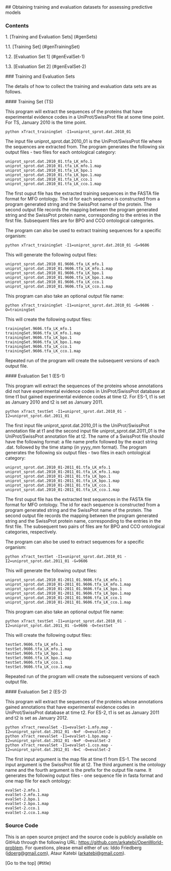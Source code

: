 <a name="title" />
## Obtaining training and evaluation datasets for assessing predictive models

### Contents

1\. [Training and Evaluation Sets] (#genSets)

1.1\. [Training Set] (#genTrainingSet)

1.2\. [Evaluation Set 1] (#genEvalSet-1)

1.3\. [Evaluation Set 2] (#genEvalSet-2)

<a name="genSets" />
### Training and Evaluation Sets 

The details of how to collect the training and evaluation data sets
are as follows.

<a name="genTrainingSet" />
#### Training Set (TS)

This program will extract the sequences of the proteins that have 
experimental evidence codes in a UniProt/SwissProt file at some 
time point. For TS, January 2010 is the time point.  

```
python xTract_trainingSet -I1=uniprot_sprot.dat.2010_01

```
The input file uniprot_sprot.dat.2010_01 is the UniProt/SwissProt file 
where the sequences are extracted from. The program generates the
following six output files - two files for each ontological category:

```
uniprot_sprot.dat.2010_01.tfa_LK_mfo.1
uniprot_sprot.dat.2010_01.tfa_LK_mfo.1.map
uniprot_sprot.dat.2010_01.tfa_LK_bpo.1
uniprot_sprot.dat.2010_01.tfa_LK_bpo.1.map
uniprot_sprot.dat.2010_01.tfa_LK_cco.1
uniprot_sprot.dat.2010_01.tfa_LK_cco.1.map
```

The first ouput file has the extracted training sequences in the FASTA 
file format for MFO ontology. The id for each sequence is constructed from 
a program generated string and the SwissProt name of the protein. The 
second output file records the mapping between the program generated string 
and the SwissProt protein name, corresponding to the entries in the first 
file. Subsequent files are for BPO and CCO ontological categories.

The program can also be used to extract training sequences for a specific 
organism:

```
python xTract_trainingSet -I1=uniprot_sprot.dat.2010_01 -G=9606
```

This will generate the following output files:

```
uniprot_sprot.dat.2010_01.9606.tfa_LK_mfo.1
uniprot_sprot.dat.2010_01.9606.tfa_LK_mfo.1.map
uniprot_sprot.dat.2010_01.9606.tfa_LK_bpo.1
uniprot_sprot.dat.2010_01.9606.tfa_LK_bpo.1.map
uniprot_sprot.dat.2010_01.9606.tfa_LK_cco.1
uniprot_sprot.dat.2010_01.9606.tfa_LK_cco.1.map
```

This program can also take an optional output file name: 

```
python xTract_trainingSet -I1=uniprot_sprot.dat.2010_01 -G=9606 -O=trainingSet
```

This will create the following output files:

```
trainingSet.9606.tfa_LK_mfo.1
trainingSet.9606.tfa_LK_mfo.1.map
trainingSet.9606.tfa_LK_bpo.1
trainingSet.9606.tfa_LK_bpo.1.map
trainingSet.9606.tfa_LK_cco.1
trainingSet.9606.tfa_LK_cco.1.map
```

Repeated run of the program will create the subsequent versions of each 
output file.

<a name="genEvalSet-1" />
#### Evaluation Set 1 (ES-1)

This program will extract the sequences of the proteins whose annotations
did not have experimental evidence codes in UniProt/SwissProt database at time
t1 but gained experimental evidence codes at time t2. For ES-1, t1 is set as 
January 2010 and t2 is set as January 2011.

```
python xTract_testSet -I1=uniprot_sprot.dat.2010_01 -I2=uniprot_sprot.dat.2011_01

```
The first input file uniprot_sprot.dat.2010_01 is the UniProt/SwissProt 
annotation file at t1 and the second input file uniprot_sprot.dat.2011_01 is the 
UniProt/SwissProt annotation file at t2. The name of a SwissProt file should have 
the following format: a file name prefix followed by the exact string .dat. 
followed by the time stamp (in yyyy_mm format). The program generates the 
following six output files - two files in each ontological category:

```
uniprot_sprot.dat.2010_01-2011_01.tfa_LK_mfo.1
uniprot_sprot.dat.2010_01-2011_01.tfa_LK_mfo.1.map
uniprot_sprot.dat.2010_01-2011_01.tfa_LK_bpo.1
uniprot_sprot.dat.2010_01-2011_01.tfa_LK_bpo.1.map
uniprot_sprot.dat.2010_01-2011_01.tfa_LK_cco.1
uniprot_sprot.dat.2010_01-2011_01.tfa_LK_cco.1.map
```

The first ouput file has the extracted test sequences in the FASTA 
file format for MFO ontology. The id for each sequence is constructed from 
a program generated string and the SwissProt name of the protein. The 
second output file records the mapping between the program generated string 
and the SwissProt protein name, corresponding to the entries in the first file.
The subsequent two pairs of files are for BPO and CCO ontological categories, 
respectively.

The program can also be used to extract sequences for a specific organism:

```
python xTract_testSet -I1=uniprot_sprot.dat.2010_01 -I2=uniprot_sprot.dat.2011_01 -G=9606
```

This will generate the following output files:

```
uniprot_sprot.dat.2010_01-2011_01.9606.tfa_LK_mfo.1
uniprot_sprot.dat.2010_01-2011_01.9606.tfa_LK_mfo.1.map
uniprot_sprot.dat.2010_01-2011_01.9606.tfa_LK_bpo.1
uniprot_sprot.dat.2010_01-2011_01.9606.tfa_LK_bpo.1.map
uniprot_sprot.dat.2010_01-2011_01.9606.tfa_LK_cco.1
uniprot_sprot.dat.2010_01-2011_01.9606.tfa_LK_cco.1.map
```

This program can also take an optional output file name: 

```
python xTract_testSet -I1=uniprot_sprot.dat.2010_01 -I2=uniprot_sprot.dat.2011_01 -G=9606 -O=testSet
```

This will create the following output files:

```
testSet.9606.tfa_LK_mfo.1
testSet.9606.tfa_LK_mfo.1.map
testSet.9606.tfa_LK_bpo.1
testSet.9606.tfa_LK_bpo.1.map
testSet.9606.tfa_LK_cco.1
testSet.9606.tfa_LK_cco.1.map
```

Repeated run of the program will create the subsequent versions of each 
output file.

<a name="genEvalSet-2" />
#### Evaluation Set 2 (ES-2)

This program will extract the sequences of the proteins whose annotations
gained annotations that have experimental evidence codes in UniProt/SwissProt 
database at time t2. For ES-2, t1 is set as January 2011 and t2 is set as 
January 2012.

```
python xTract_reevalSet -I1=evalSet-1.mfo.map -I2=uniprot_sprot.dat.2012_01 -N=F -O=evalSet-2
python xTract_reevalSet -I1=evalSet-1.bpo.map -I2=uniprot_sprot.dat.2012_01 -N=P -O=evalSet-2
python xTract_reevalSet -I1=evalSet-1.cco.map -I2=uniprot_sprot.dat.2012_01 -N=C -O=evalSet-2
```
The first input argument is the map file at time t1 from ES-1. The second input
argument is the SwissProt file at t2. The third argument is the ontology 
name and the fourth argument is the prefix for the output file name. It 
generates the following output files - one sequence file in fasta format 
and one map file for each ontology:

```
evalSet-2.mfo.1
evalSet-2.mfo.1.map 
evalSet-2.bpo.1
evalSet-2.bpo.1.map 
evalSet-2.cco.1
evalSet-2.cco.1.map 
```

### Source Code
This is an open source project and the source code is publicly available on 
GitHub through the following URL: https://github.com/arkatebi/OpenWorld-problem.
For questions, please email either of us: Iddo Friedberg (idoerg@gmail.com),
Ataur Katebi (arkatebi@gmail.com).

[Go to the top] (#title)
